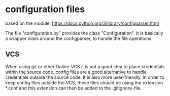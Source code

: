 # configuration files
based on the module: https://docs.python.org/3/library/configparser.html

The file "configuration.py" provides the class "Configuration". It is basically a wrapper class around the
configparser, to handle the file operations.


## VCS
When using git or other Online-VCS it is not a good idea to place credentials within the source code. config files are
a good alternative to handle credentials outside the source code. It is also more user-friendly. In order to keep config
files outside the VCS, these files should be using the extension *.conf and this extension can then be added to the 
.gitignore-file.
